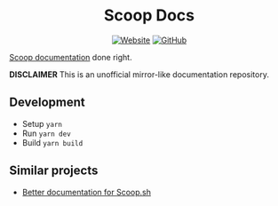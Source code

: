 <h1 align="center">Scoop Docs</h1>

<div align="center">

[![Website](https://img.shields.io/website/https/scoop-docs.now.sh.svg?style=for-the-badge)](https://scoop-docs.now.sh/)
[![GitHub](https://img.shields.io/github/license/kidonng/scoop-docs.svg?style=for-the-badge)](./LICENSE)

</div>

[Scoop documentation](https://github.com/lukesampson/scoop/wiki) done right.

**DISCLAIMER** This is an unofficial mirror-like documentation repository.

## Development

- Setup `yarn`
- Run `yarn dev`
- Build `yarn build`

## Similar projects

- [Better documentation for Scoop.sh](https://github.com/pakeweb/scoop.sh)
